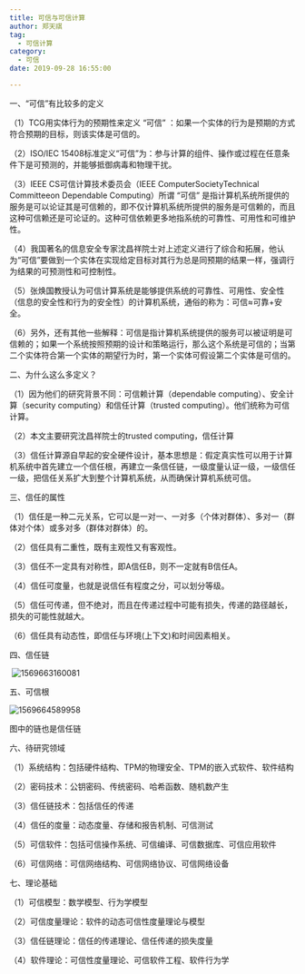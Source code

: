```yaml
---
title: 可信与可信计算
author: 郑天祺
tag:
  - 可信计算
category:
  - 可信
date: 2019-09-28 16:55:00

---
```


一、“可信”有比较多的定义

（1）TCG用实体行为的预期性来定义 “可信” ：如果一个实体的行为是预期的方式符合预期的目标，则该实体是可信的。

（2）ISO/IEC 15408标准定义“可信”为：参与计算的组件、操作或过程在任意条件下是可预测的，并能够抵御病毒和物理干扰。

（3）IEEE CS可信计算技术委员会（IEEE ComputerSocietyTechnical Committeeon Dependable Computing）所谓 “可信” 是指计算机系统所提供的服务是可以论证其是可信赖的，即不仅计算机系统所提供的服务是可信赖的，而且这种可信赖还是可论证的。这种可信依赖更多地指系统的可靠性、可用性和可维护性。

（4）我国著名的信息安全专家沈昌祥院士对上述定义进行了综合和拓展，他认为“可信”要做到一个实体在实现给定目标对其行为总是同预期的结果一样，强调行为结果的可预测性和可控制性。

（5）张焕国教授认为可信计算系统是能够提供系统的可靠性、可用性、安全性（信息的安全性和行为的安全性）的计算机系统，通俗的称为：可信≈可靠+安全。

（6）另外，还有其他一些解释：可信是指计算机系统提供的服务可以被证明是可信赖的；如果一个系统按照预期的设计和策略运行，那么这个系统是可信的；当第二个实体符合第一个实体的期望行为时，第一个实体可假设第二个实体是可信的。

二、为什么这么多定义？

（1）因为他们的研究背景不同：可信赖计算（dependable computing）、安全计算（security computing）和信任计算（trusted computing）。他们统称为可信计算。

（2）本文主要研究沈昌祥院士的trusted computing，信任计算

（3）信任计算源自早起的安全硬件设计，基本思想是：假定真实性可以用于计算机系统中首先建立一个信任根，再建立一条信任链，一级度量认证一级，一级信任一级，把信任关系扩大到整个计算机系统，从而确保计算机系统可信。

三、信任的属性

（1）信任是一种二元关系，它可以是一对一、一对多（个体对群体）、多对一（群体对个体）或多对多（群体对群体）的。

（2）信任具有二重性，既有主观性又有客观性。

（3）信任不一定具有对称性，即A信任B，则不一定就有B信任A。

（4）信任可度量，也就是说信任有程度之分，可以划分等级。

（5）信任可传递，但不绝对，而且在传递过程中可能有损失，传递的路径越长，损失的可能性就越大。

（6）信任具有动态性，即信任与环境(上下文)和时间因素相关。

四、信任链

​	![1569663160081](/assets/images/信任链.png)

五、可信根

![1569664589958](/assets/images/可信根.png)

图中的链也是信任链

六、待研究领域

（1）系统结构：包括硬件结构、TPM的物理安全、TPM的嵌入式软件、软件结构

（2）密码技术：公钥密码、传统密码、哈希函数、随机数产生

（3）信任链技术：包括信任的传递

（4）信任的度量：动态度量、存储和报告机制、可信测试

（5）可信软件：包括可信操作系统、可信编译、可信数据库、可信应用软件

（6）可信网络：可信网络结构、可信网络协议、可信网络设备

七、理论基础

（1）可信模型：数学模型、行为学模型

（2）可信度量理论：软件的动态可信性度量理论与模型

（3）信任链理论：信任的传递理论、信任传递的损失度量

（4）软件理论：可信性度量理论、可信软件工程、软件行为学